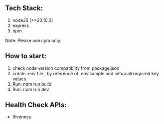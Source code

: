 ## Tech Stack:
1. nodeJS (>=20.10.0)
2. express
3. npm

Note: Please use npm only.

## How to start:
1. check node version compatiblity from package.json
2. create .env file , by reference of .env.sample and setup all required key values
3. Run: npm run build
4. Run: npm run dev

## Health Check APIs:
- /liveness
